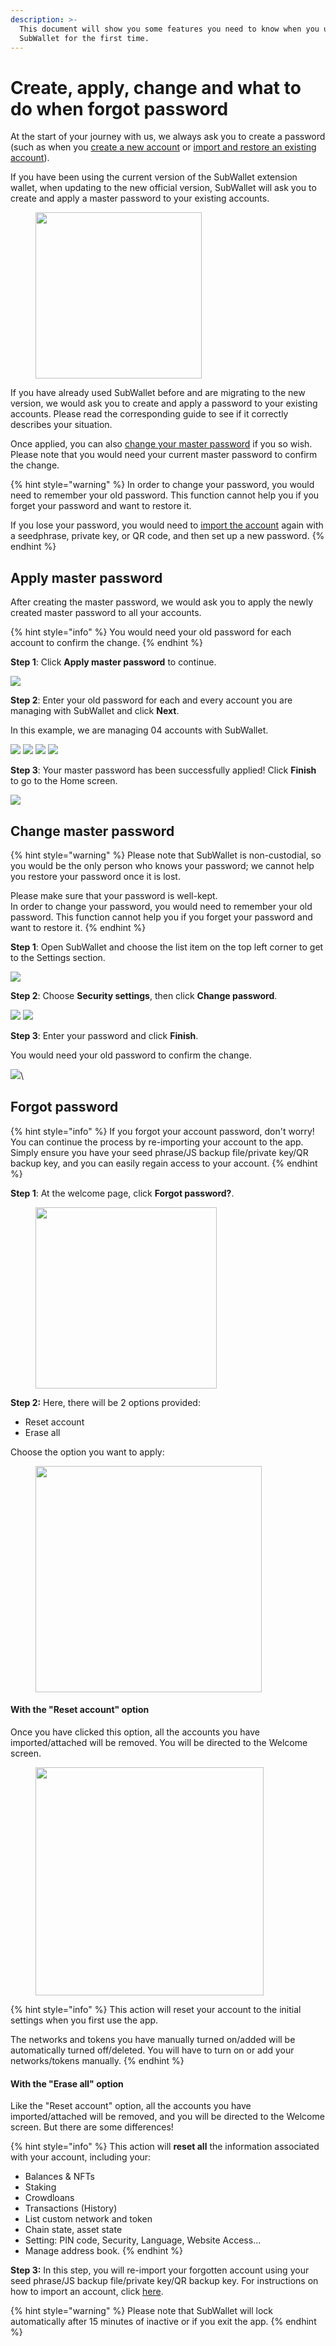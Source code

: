 ```yaml
---
description: >-
  This document will show you some features you need to know when you use
  SubWallet for the first time.
---
```


# Create, apply, change and what to do when forgot password

At the start of your journey with us, we always ask you to create a password (such as when you [create a new account](../account-management/create-a-new-account-with-new-seed-phrase.md) or [import and restore an existing account](../account-management/import-restore-an-account.md)).&#x20;

If you have been using the current version of the SubWallet extension wallet, when updating to the new official version, SubWallet will ask you to create and apply a master password to your existing accounts.&#x20;

<div align="left">

<figure><img src="../../.gitbook/assets/image (175).png" alt="" width="266"><figcaption></figcaption></figure>

</div>

If you have already used SubWallet before and are migrating to the new version, we would ask you to create and apply a password to your existing accounts. Please read the corresponding guide to see if it correctly describes your situation.

Once applied, you can also [change your master password](create-apply-change-and-what-to-do-when-forgot-password.md#change-master-password) if you so wish. Please note that you would need your current master password to confirm the change.&#x20;

{% hint style="warning" %}
In order to change your password, you would need to remember your old password. This function cannot help you if you forget your password and want to restore it.&#x20;

If you lose your password, you would need to [import the account](../account-management/import-restore-an-account.md) again with a seedphrase, private key, or QR code, and then set up a new password.&#x20;
{% endhint %}

## Apply master password

After creating the master password, we would ask you to apply the newly created master password to all your accounts.&#x20;

{% hint style="info" %}
You would need your old password for each account to confirm the change.&#x20;
{% endhint %}

**Step 1**: Click **Apply master password** to continue.

![](<../../.gitbook/assets/image (1088).png>)

**Step 2**: Enter your old password for each and every account you are managing with SubWallet and click **Next**.

In this example, we are managing 04 accounts with SubWallet.

![](<../../.gitbook/assets/image (1091).png>) ![](<../../.gitbook/assets/image (954).png>) ![](<../../.gitbook/assets/image (938).png>) ![](<../../.gitbook/assets/image (1364).png>)

**Step 3**: Your master password has been successfully applied! Click **Finish** to go to the Home screen.&#x20;

![](<../../.gitbook/assets/image (1438).png>)



## Change master password

{% hint style="warning" %}
Please note that SubWallet is non-custodial, so you would be the only person who knows your password; we cannot help you restore your password once it is lost.&#x20;

Please make sure that your password is well-kept. \
In order to change your password, you would need to remember your old password. This function cannot help you if you forget your password and want to restore it.&#x20;
{% endhint %}

**Step 1**: Open SubWallet and choose the list item on the top left corner to get to the Settings section.

![](<../../.gitbook/assets/image (985).png>)

**Step 2**: Choose **Security settings**, then click **Change password**.

![](<../../.gitbook/assets/image (934).png>) ![](<../../.gitbook/assets/image (1230).png>)

**Step 3**: Enter your password and click **Finish**.&#x20;

You would need your old password to confirm the change.&#x20;

![](<../../.gitbook/assets/image (1235).png>)\


## Forgot password

{% hint style="info" %}
If you forgot your account password, don't worry! You can continue the process by re-importing your account to the app. Simply ensure you have your seed phrase/JS backup file/private key/QR backup key, and you can easily regain access to your account.
{% endhint %}

**Step 1**: At the welcome page, click **Forgot password?**.

<figure><img src="../../.gitbook/assets/image (1) (2).png" alt="" width="290"><figcaption></figcaption></figure>

**Step 2:** Here, there will be 2 options provided:

* Reset account
* Erase all

Choose the option you want to apply:

<figure><img src="../../.gitbook/assets/Screenshot_28 (1) (1).png" alt="" width="362"><figcaption></figcaption></figure>

#### **With the "Reset account" option**

Once you have clicked this option, all the accounts you have imported/attached will be removed. You will be directed to the Welcome screen.

<figure><img src="../../.gitbook/assets/Screenshot_26.png" alt="" width="365"><figcaption></figcaption></figure>

{% hint style="info" %}
This action will reset your account to the initial settings when you first use the app.&#x20;

The networks and tokens you have manually turned on/added will be automatically turned off/deleted. You will have to turn on or add your networks/tokens manually.
{% endhint %}

#### With the "Erase all" option

Like the "Reset account" option, all the accounts you have imported/attached will be removed, and you will be directed to the Welcome screen. But there are some differences!

{% hint style="info" %}
This action will **reset all** the information associated with your account, including your:

* Balances & NFTs
* Staking
* Crowdloans
* Transactions (History)
* List custom network and token
* Chain state, asset state
* Setting: PIN code, Security, Language, Website Access...
* Manage address book.
{% endhint %}

**Step 3:** In this step, you will re-import your forgotten account using your seed phrase/JS backup file/private key/QR backup key. For instructions on how to import an account, click [here](../account-management/import-restore-an-account.md).

{% hint style="warning" %}
Please note that SubWallet will lock automatically after 15 minutes of inactive or if you exit the app.&#x20;
{% endhint %}
